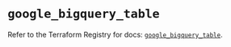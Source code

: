 # `google_bigquery_table`

Refer to the Terraform Registry for docs: [`google_bigquery_table`](https://registry.terraform.io/providers/hashicorp/google/6.49.0/docs/resources/bigquery_table).

